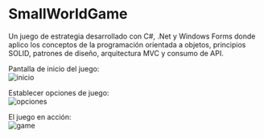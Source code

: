# SmallWorldGame
Un juego de estrategia desarrollado con C#, .Net y Windows Forms donde aplico los conceptos de la 
programación orientada a objetos, principios SOLID, patrones de diseño, arquitectura MVC y consumo de API.

Pantalla de inicio del juego: <br>
![inicio](https://github.com/ulisesbasualdo/SmallWorldGame/assets/104529926/5161f469-5323-42b6-a738-2451f1fd2257)

Establecer opciones de juego: <br>
![opciones](https://github.com/ulisesbasualdo/SmallWorldGame/assets/104529926/ee8dfcb7-79fe-499c-9566-7c140d11e8c3)

El juego en acción: <br>
![game](https://github.com/ulisesbasualdo/SmallWorldGame/assets/104529926/df5c3178-8cec-4922-ad84-b0d14c8efd20)
